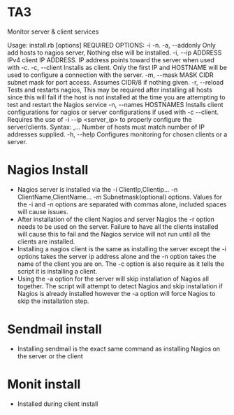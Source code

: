 TA3
===

Monitor server & client services

Usage: install.rb [options] REQUIRED OPTIONS: -i -n.
    -a, --addonly                    Only add hosts to nagios server, Nothing else will be installed.
    -i, --ip ADDRESS                 IPv4 client IP ADDRESS.  IP address points toward the server when used with -c.
    -c, --client                     Installs as client.  Only the first IP and HOSTNAME will be used to configure a connection with the server.
    -m, --mask MASK                  CIDR subnet mask for port access.  Assumes CIDR/8 if nothing given.
    -r, --reload                     Tests and restarts nagios, This may be required after installing all hosts since this will fail if the host is not installed at the time you are attempting to test and restart the Nagios service
    -n, --names HOSTNAMES            Installs client configurations for nagios or server configurations if used with -c --client. 
				 	Requires the use of -i --ip <server_ip> to properly configure the server/clients. 
				 	Syntax: <NAME>,<NAME>...  Number of hosts must match number of IP addresses supplied.
    -h, --help                       Configures monitoring for chosen clients or a server.

# Nagios Install
* Nagios server is installed via the -i ClientIp,Clientip... -n ClientName,ClientName... -m Subnetmask(optional) options.  Values for the -i and -n options are separated with commas alone, included spaces will cause issues.
* After installation of the client Nagios and server Nagios the -r option needs to be used on the server.  Failure to have all the clients installed will cause this to fail and the Nagios service will not run until all the clients are installed.
* Installing a nagios client is the same as installing the server except the -i options takes the server ip address alone and the -n option takes the name of the client you are on.  The -c option is also require as it tells the script it is installing a client.
* Using the -a option for the server will skip installation of Nagios all together.  The script will attempt to detect Nagios and skip installation if Nagios is already installed however the -a option will force Nagios to skip the installation step.

# Sendmail install
* Installing sendmail is the exact same command as installing Nagios on the server or the client

# Monit install
* Installed during client install
